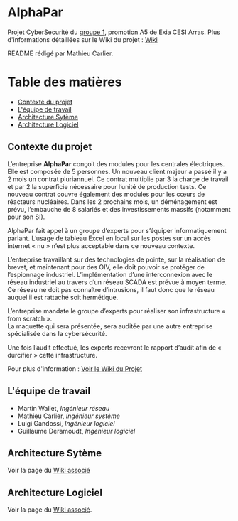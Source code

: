 # AlphaPar<!-- omit in toc -->
Projet CyberSecurité du [groupe 1](#l%C3%A9quipe-de-travail), promotion A5 de Exia CESI Arras. Plus d'informations détaillées sur le Wiki du projet : [Wiki](https://github.com/Araxar/AlphaPar/wiki)

README rédigé par Mathieu Carlier.

# Table des matières<!-- omit in toc -->
- [Contexte du projet](#contexte-du-projet)
- [L'équipe de travail](#l%C3%A9quipe-de-travail)
- [Architecture Sytème](#architecture-syt%C3%A8me)
- [Architecture Logiciel](#architecture-logiciel)

## Contexte du projet 
L’entreprise **AlphaPar** conçoit des modules pour les centrales électriques. Elle est composée de 5 personnes. Un nouveau client majeur a passé il y a 2 mois un contrat pluriannuel. Ce contrat multiplie par 3 la charge de travail et par 2 la superficie nécessaire pour l’unité de production tests. Ce nouveau contrat couvre également des modules pour les cœurs de réacteurs nucléaires. Dans les 2 prochains mois, un déménagement est prévu, l’embauche de 8 salariés et des investissements massifs (notamment pour son SI).

AlphaPar fait appel à un groupe d’experts pour s’équiper informatiquement parlant. L’usage de tableau Excel en local sur les postes sur un accès internet « nu » n’est plus acceptable dans ce nouveau contexte.

L’entreprise travaillant sur des technologies de pointe, sur la réalisation de brevet, et maintenant pour des OIV, elle doit pouvoir se protéger de l’espionnage industriel.
L’implémentation d’une interconnexion avec le réseau industriel au travers d’un réseau SCADA est prévue à moyen terme. Ce réseau ne doit pas connaître d’intrusions, il faut donc que le réseau auquel il est rattaché soit hermétique.

L’entreprise mandate le groupe d’experts pour réaliser son infrastructure « from scratch ». <br/>
La maquette qui sera présentée, sera auditée par une autre entreprise spécialisée dans la cybersécurité.

Une fois l’audit effectué, les experts recevront le rapport d’audit afin de « durcifier » cette infrastructure.

Pour plus d'information : [Voir le Wiki du Projet](https://github.com/Araxar/AlphaPar/wiki)

## L'équipe de travail
- Martin Wallet, _Ingénieur réseau_
- Mathieu Carlier, _Ingénieur système_
- Luigi Gandossi, _Ingénieur logiciel_
- Guillaume Deramoudt, _Ingénieur logiciel_

## Architecture Sytème

Voir la page du [Wiki associé](https://github.com/Araxar/AlphaPar/wiki/Architecture-r%C3%A9seau)

## Architecture Logiciel

Voir la page du [Wiki associé](https://github.com/Araxar/AlphaPar/wiki/Architecture-logiciel).

